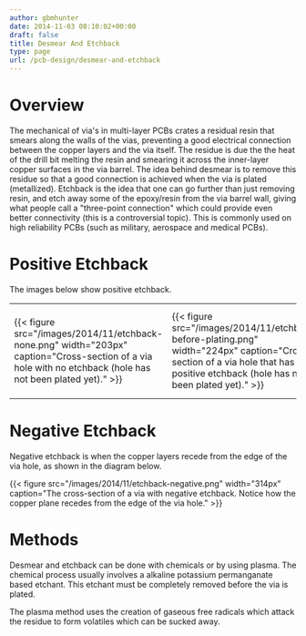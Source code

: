 ```yaml
---
author: gbmhunter
date: 2014-11-03 08:10:02+00:00
draft: false
title: Desmear And Etchback
type: page
url: /pcb-design/desmear-and-etchback
---
```


# Overview

The mechanical of via's in multi-layer PCBs crates a residual resin that smears along the walls of the vias, preventing a good electrical connection between the copper layers and the via itself. The residue is due the the heat of the drill bit melting the resin and smearing it across the inner-layer copper surfaces in the via barrel. The idea behind desmear is to remove this residue so that a good connection is achieved when the via is plated (metallized). Etchback is the idea that one can go further than just removing resin, and etch away some of the epoxy/resin from the via barrel wall, giving what people call a "three-point connection" which could provide even better connectivity (this is a controversial topic). This is commonly used on high reliability PCBs (such as military, aerospace and medical PCBs).

# Positive Etchback

The images below show positive etchback.

<table><tbody ><tr >
<td >{{< figure src="/images/2014/11/etchback-none.png" width="203px" caption="Cross-section of a via hole with no etchback (hole has not been plated yet)."  >}}
</td>
<td >{{< figure src="/images/2014/11/etchback-before-plating.png" width="224px" caption="Cross-section of a via hole that has positive etchback (hole has not been plated yet)."  >}}
</td>
<td >{{< figure src="/images/2014/11/etchback-after-plating.png" width="204px" caption="Cross-section of a via which has been plated after positive etchback was done, notice the 'three-point connection'."  >}}
</td></tr></tbody></table>

# Negative Etchback

Negative etchback is when the copper layers recede from the edge of the via hole, as shown in the diagram below.

{{< figure src="/images/2014/11/etchback-negative.png" width="314px" caption="The cross-section of a via with negative etchback. Notice how the copper plane recedes from the edge of the via hole."  >}}

# Methods

Desmear and etchback can be done with chemicals or by using plasma. The chemical process usually involves a alkaline potassium permanganate based etchant. This etchant must be completely removed before the via is plated.

The plasma method uses the creation of gaseous free radicals which attack the residue to form volatiles which can be sucked away.

